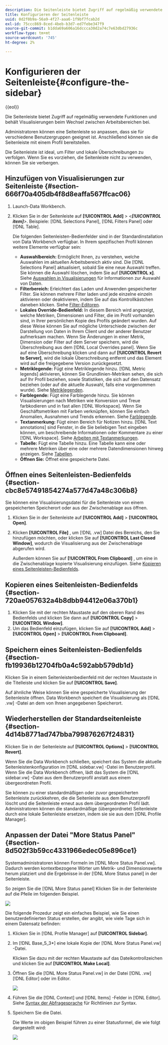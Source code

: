 ```yaml
---
description: Die Seitenleiste bietet Zugriff auf regelmäßig verwendete Funktionen und behält Visualisierungen beim Wechsel zwischen Arbeitsbereichen bei.
title: Konfigurieren der Seitenleiste
uuid: 0d2f0b9a-56a9-4f27-aaa6-1f9bf7fcab2d
exl-id: 75ccc869-8ced-4beb-b3d7-ed7febe347f9
source-git-commit: b1dda69a606a16dccca30d2a74c7e63dbd27936c
workflow-type: tm+mt
source-wordcount: '745'
ht-degree: 2%

---
```


# Konfigurieren der Seitenleiste{#configure-the-sidebar}

{{eol}}

Die Seitenleiste bietet Zugriff auf regelmäßig verwendete Funktionen und behält Visualisierungen beim Wechsel zwischen Arbeitsbereichen bei.

Administratoren können eine Seitenleiste so anpassen, dass sie für verschiedene Benutzergruppen geeignet ist. Anschließend können sie die Seitenleiste mit einem Profil bereitstellen.

Die Seitenleiste ist ideal, um Filter und lokale Überschreibungen zu verfolgen. Wenn Sie es vorziehen, die Seitenleiste nicht zu verwenden, können Sie sie verbergen.

## Hinzufügen von Visualisierungen zur Seitenleiste {#section-666f70a405db4f8d8eaffa567ffcac06}

1. Launch-Data Workbench.
1. Klicken Sie in der Seitenleiste auf **[!UICONTROL Add]** > *&lt;**[!UICONTROL item]**>*. Beispiele: [!DNL Selections Panel], [!DNL Filters Panel] oder [!DNL Table].

   Die folgenden Seitenleisten-Bedienfelder sind in der Standardinstallation von Data Workbench verfügbar. In Ihrem spezifischen Profil können weitere Elemente verfügbar sein:

   * **Auswahlbereich:** Ermöglicht Ihnen, zu verstehen, welche Auswahlen im aktuellen Arbeitsbereich aktiv sind. Die [!DNL Selections Panel] aktualisiert, sobald Sie eine neue Auswahl treffen. Sie können die Auswahl löschen, indem Sie auf **[!UICONTROL x]**. Siehe [Auswahlen in Visualisierungen](../../home/c-get-started/c-vis/c-sel-vis/c-sel-vis.md#concept-012870ec22c7476e9afbf3b8b2515746) für Informationen zur Auswahl von Daten.
   * **Filterbereich:** Erleichtert das Laden und Anwenden gespeicherter Filter. Sie können mehrere Filter laden und jede einzelne einzeln aktivieren oder deaktivieren, indem Sie auf das Kontrollkästchen daneben klicken. Siehe [Filter-Editoren](../../home/c-get-started/c-analysis-vis/c-filter-editors/c-filter-editors.md#concept-2f343ecbed8240f18b0c1f1eccef11e3).
   * **Lokales Override-Bedienfeld:** In diesem Bereich wird angezeigt, welche Metriken, Dimensionen und Filter, die im Profil vorhanden sind, in Ihrer persönlichen Kopie des Profils geändert wurden. Auf diese Weise können Sie auf mögliche Unterschiede zwischen der Darstellung von Daten in Ihrem Client und der anderer Benutzer aufmerksam machen. Wenn Sie Änderungen in einer Metrik, Dimension oder Filter auf dem Server speichern, wird die Überschreibung aus dem [!DNL Local Overrides panel]. Wenn Sie auf eine Überschreibung klicken und dann auf **[!UICONTROL Revert to Server]**, wird die lokale Überschreibung entfernt und das Element wird auf die freigegebene Version zurückgesetzt.
   * **Metriklegende:** Fügt eine Metriklegende hinzu. [!DNL Metric legends] aktivieren, können Sie Grundlinien-Metriken sehen, die sich auf Ihr Profil beziehen, sowie Statistiken, die sich auf den Datensatz beziehen (oder auf die aktuelle Auswahl, falls eine vorgenommen wurde). Siehe [Metriklegenden](../../home/c-get-started/c-analysis-vis/c-legends/c-metric-leg.md#concept-e7195bc8f7844ae295bda3a88b028d5b).
   * **Farblegende:** Fügt eine Farblegende hinzu. Sie können Visualisierungen nach Metriken wie Konversion und Treue farbkodieren und in fast allen [!DNL Workspace]. Wenn Sie Geschäftsmetriken mit Farben verknüpfen, können Sie einfach Anomalien, Ausnahmen und Trends erkennen. Siehe [Farblegende](../../home/c-get-started/c-analysis-vis/c-legends/c-color-leg.md#concept-f84d51dc0d6547f981d0642fc2d01358).
   * **Textanmerkung:** Fügt einen Bereich für Notizen hinzu. [!DNL Text annotations] sind Fenster, in die Sie beliebigen Text eingeben können, um beschreibende Informationen oder Kommentare zu einer [!DNL Workspace]. Siehe [Arbeiten mit Textanmerkungen](../../home/c-get-started/c-analysis-vis/c-annots/c-text-annots.md#concept-55b4aa3e0c58470b8e3c9d452e12a777).
   * **Tabelle:** Fügt eine Tabelle hinzu. Eine Tabelle kann eine oder mehrere Metriken über eine oder mehrere Datendimensionen hinweg anzeigen. Siehe [Tabellen](../../home/c-get-started/c-analysis-vis/c-tables/c-tables.md#concept-c632cb8ad9724f90ac5c294d52ae667f).
   * **Öffnen Sie:** Öffnet eine gespeicherte Datei.

## Öffnen eines Seitenleisten-Bedienfelds {#section-cbc8e57491854274a577d47a48c306b8}

Sie können eine Visualisierungsdatei für die Seitenleiste von einem gespeicherten Speicherort oder aus der Zwischenablage aus öffnen.

1. Klicken Sie in der Seitenleiste auf **[!UICONTROL Add]** > **[!UICONTROL Open]**.
1. Klicken **[!UICONTROL File]** , um [!DNL .vw] Datei des Bereichs, den Sie hinzufügen möchten, oder klicken Sie auf **[!UICONTROL Last Closed Window]**, wodurch die Visualisierung aus der Zwischenablage abgerufen wird.

   Außerdem können Sie auf **[!UICONTROL From Clipboard]** , um eine in die Zwischenablage kopierte Visualisierung einzufügen. Siehe [Kopieren eines Seitenleisten-Bedienfelds](../../home/c-get-started/c-config-sidebar.md#section-720ae057632a4b8dbb94412e06a370b1).

## Kopieren eines Seitenleisten-Bedienfelds {#section-720ae057632a4b8dbb94412e06a370b1}

1. Klicken Sie mit der rechten Maustaste auf den oberen Rand des Bedienfelds und klicken Sie dann auf **[!UICONTROL Copy]** > **[!UICONTROL Window]**.
1. Um das Bedienfeld einzufügen, klicken Sie auf **[!UICONTROL Add]** > **[!UICONTROL Open]** > **[!UICONTROL From Clipboard]**.

## Speichern eines Seitenleisten-Bedienfelds {#section-fb19936b12704fb0a4c592abb579db1d}

Klicken Sie in einem Seitenleistenbedienfeld mit der rechten Maustaste in die Titelleiste und klicken Sie auf **[!UICONTROL Save]**.

Auf ähnliche Weise können Sie eine gespeicherte Visualisierung der Seitenleiste öffnen. Data Workbench speichert die Visualisierung als [!DNL .vw] -Datei an dem von Ihnen angegebenen Speicherort.

## Wiederherstellen der Standardseitenleiste {#section-4d14b8771ad747bba799876267f24831}

Klicken Sie in der Seitenleiste auf **[!UICONTROL Options]** > **[!UICONTROL Revert]**.

Wenn Sie die Data Workbench schließen, speichert das System die aktuelle Seitenleistenkonfiguration im [!DNL sidebar.vw] -Datei im Benutzerprofil. Wenn Sie die Data Workbench öffnen, lädt das System die [!DNL sidebar.vw] -Datei aus dem Benutzerprofil anstatt aus einem übergeordneten Profil.

Sie können zu einer standardmäßigen oder zuvor gespeicherten Seitenleiste zurückkehren, die die Seitenleiste aus dem Benutzerprofil löscht und die Seitenleiste erneut aus dem übergeordneten Profil lädt. Administratoren können die standardmäßige (übergeordnete) Seitenleiste durch eine lokale Seitenleiste ersetzen, indem sie sie aus dem [!DNL Profile Manager].

## Anpassen der Datei &quot;More Status Panel&quot; {#section-8d502f3b59cc4331966edec05e896ce1}

Systemadministratoren können Formeln im [!DNL More Status Panel.vw]. Dadurch werden kontextbezogene Wörter um Metrik- und Dimensionswerte herum platziert und die Ergebnisse in der [!DNL More Status panel] in der Seitenleiste.

So zeigen Sie die [!DNL More Status panel] Klicken Sie in der Seitenleiste auf die Pfeile im folgenden Beispiel.

![](assets/more_status_panel_arrows.png)

Die folgende Prozedur zeigt ein einfaches Beispiel, wie Sie einen benutzerdefinierten Status erstellen, der angibt, wie viele Tage sich in einem Datensatz befinden:

1. Klicken Sie in [!DNL Profile Manager] auf **[!UICONTROL Sidebar\]**.

1. Im [!DNL Base_5_3*] eine lokale Kopie der [!DNL More Status Panel.vw] -Datei.

   Klicken Sie dazu mit der rechten Maustaste auf das Dateikontrollzeichen und klicken Sie auf **[!UICONTROL Make Local]**.

1. Öffnen Sie die [!DNL More Status Panel.vw] in der Datei [!DNL .vw] [!DNL Editor] oder im Editor.

   ![](assets/more_status_panel_file.png)

1. Führen Sie die [!DNL Context] und [!DNL Items] -Felder in [!DNL Editor]. Siehe [Syntax der Abfragesprache](../../home/c-get-started/c-qry-lang-syntx/c-qry-lang-syntx.md#concept-15d1d3f5164a47d49468c5acb7299d9f) für Richtlinien zur Syntax.

1. Speichern Sie die Datei.

   Die Werte im obigen Beispiel führen zu einer Statusformel, die wie folgt dargestellt wird:

   ![](assets/more_status_panel.png)
